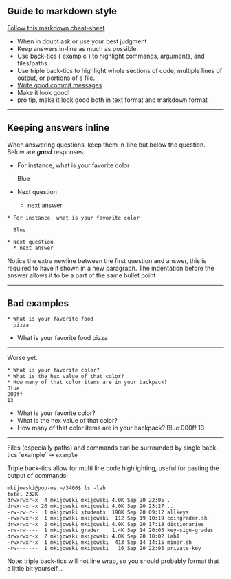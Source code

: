 ## Guide to markdown style

[Follow this markdown cheat-sheet](https://github.com/adam-p/markdown-here/wiki/Markdown-Cheatsheet)

* When in doubt ask or use your best judgment
* Keep answers in-line as much as possible.
* Use back-tics (\`example\`) to highlight commands, arguments, and files/paths.
* Use triple back-tics to highlight whole sections of code, multiple lines of output, or portions of a file.
* [Write good commit messages](https://chris.beams.io/posts/git-commit/)
* Make it look good!
* pro tip, make it look good both in text format and markdown format

---

## Keeping answers inline

When answering questions, keep them in-line but below the question.  Below are ***good*** responses.

* For instance, what is your favorite color

  Blue

* Next question
  * next answer

```
* For instance, what is your favorite color

  Blue

* Next question
  * next answer
```

Notice the extra newline between the first question and answer, this is required to have it shown in a new paragraph. 
The indentation before the answer allows it to be a part of the same bullet point 

---

## Bad examples

```
* What is your favorite food
  pizza
```

* What is your favorite food
  pizza

---

Worse yet:
```
* What is your favorite color?
* What is the hex value of that color?
* How many of that color items are in your backpack?
Blue
000ff
13
```

* What is your favorite color?
* What is the hex value of that color?
* How many of that color items are in your backpack?
Blue
000ff
13

---

Files (especially paths) and commands can be surrounded by single back-tics  \`example\` -> `example`

Triple back-tics allow for multi line code highlighting, useful for pasting the output of commands:
```
mkijowski@pop-os:~/3400$ ls -lah
total 232K
drwxrwxr-x  4 mkijowski mkijowski 4.0K Sep 20 22:05 .
drwxr-xr-x 26 mkijowski mkijowski 4.0K Sep 20 23:27 ..
-rw-rw-r--  1 mkijowski students  198K Sep 20 09:12 allkeys
-rwxrwxr-x  1 mkijowski mkijowski  112 Sep 19 10:19 coingrader.sh
drwxrwxr-x  2 mkijowski mkijowski 4.0K Sep 20 17:18 dictionaries
-rw-rw----  1 mkijowski grader    1.4K Sep 14 20:05 key-sign-grades
drwxrwxr-x  2 mkijowski mkijowski 4.0K Sep 20 18:02 lab1
-rwxrwxr-x  1 mkijowski mkijowski  413 Sep 14 14:15 miner.sh
-rw-------  1 mkijowski mkijowski   16 Sep 20 22:05 private-key
```

Note: triple back-tics will not line wrap, so you should probably format that a little bit yourself...

